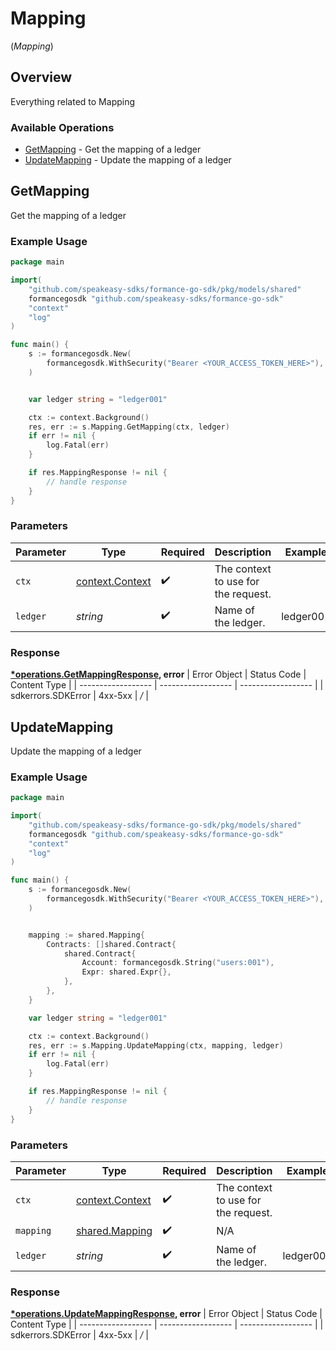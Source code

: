 # Mapping
(*Mapping*)

## Overview

Everything related to Mapping

### Available Operations

* [GetMapping](#getmapping) - Get the mapping of a ledger
* [UpdateMapping](#updatemapping) - Update the mapping of a ledger

## GetMapping

Get the mapping of a ledger

### Example Usage

```go
package main

import(
	"github.com/speakeasy-sdks/formance-go-sdk/pkg/models/shared"
	formancegosdk "github.com/speakeasy-sdks/formance-go-sdk"
	"context"
	"log"
)

func main() {
    s := formancegosdk.New(
        formancegosdk.WithSecurity("Bearer <YOUR_ACCESS_TOKEN_HERE>"),
    )


    var ledger string = "ledger001"

    ctx := context.Background()
    res, err := s.Mapping.GetMapping(ctx, ledger)
    if err != nil {
        log.Fatal(err)
    }

    if res.MappingResponse != nil {
        // handle response
    }
}
```

### Parameters

| Parameter                                             | Type                                                  | Required                                              | Description                                           | Example                                               |
| ----------------------------------------------------- | ----------------------------------------------------- | ----------------------------------------------------- | ----------------------------------------------------- | ----------------------------------------------------- |
| `ctx`                                                 | [context.Context](https://pkg.go.dev/context#Context) | :heavy_check_mark:                                    | The context to use for the request.                   |                                                       |
| `ledger`                                              | *string*                                              | :heavy_check_mark:                                    | Name of the ledger.                                   | ledger001                                             |


### Response

**[*operations.GetMappingResponse](../../pkg/models/operations/getmappingresponse.md), error**
| Error Object       | Status Code        | Content Type       |
| ------------------ | ------------------ | ------------------ |
| sdkerrors.SDKError | 4xx-5xx            | */*                |

## UpdateMapping

Update the mapping of a ledger

### Example Usage

```go
package main

import(
	"github.com/speakeasy-sdks/formance-go-sdk/pkg/models/shared"
	formancegosdk "github.com/speakeasy-sdks/formance-go-sdk"
	"context"
	"log"
)

func main() {
    s := formancegosdk.New(
        formancegosdk.WithSecurity("Bearer <YOUR_ACCESS_TOKEN_HERE>"),
    )


    mapping := shared.Mapping{
        Contracts: []shared.Contract{
            shared.Contract{
                Account: formancegosdk.String("users:001"),
                Expr: shared.Expr{},
            },
        },
    }

    var ledger string = "ledger001"

    ctx := context.Background()
    res, err := s.Mapping.UpdateMapping(ctx, mapping, ledger)
    if err != nil {
        log.Fatal(err)
    }

    if res.MappingResponse != nil {
        // handle response
    }
}
```

### Parameters

| Parameter                                             | Type                                                  | Required                                              | Description                                           | Example                                               |
| ----------------------------------------------------- | ----------------------------------------------------- | ----------------------------------------------------- | ----------------------------------------------------- | ----------------------------------------------------- |
| `ctx`                                                 | [context.Context](https://pkg.go.dev/context#Context) | :heavy_check_mark:                                    | The context to use for the request.                   |                                                       |
| `mapping`                                             | [shared.Mapping](../../pkg/models/shared/mapping.md)  | :heavy_check_mark:                                    | N/A                                                   |                                                       |
| `ledger`                                              | *string*                                              | :heavy_check_mark:                                    | Name of the ledger.                                   | ledger001                                             |


### Response

**[*operations.UpdateMappingResponse](../../pkg/models/operations/updatemappingresponse.md), error**
| Error Object       | Status Code        | Content Type       |
| ------------------ | ------------------ | ------------------ |
| sdkerrors.SDKError | 4xx-5xx            | */*                |
